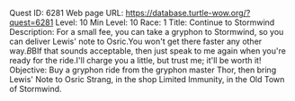 Quest ID: 6281
Web page URL: https://database.turtle-wow.org/?quest=6281
Level: 10
Min Level: 10
Race: 1
Title: Continue to Stormwind
Description: For a small fee, you can take a gryphon to Stormwind, so you can deliver Lewis' note to Osric.You won't get there faster any other way.$B$BIf that sounds acceptable, then just speak to me again when you're ready for the ride.I'll charge you a little, but trust me; it'll be worth it!
Objective: Buy a gryphon ride from the gryphon master Thor, then bring Lewis' Note to Osric Strang, in the shop Limited Immunity, in the Old Town of Stormwind.
